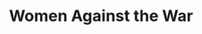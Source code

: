 ---
pid: RS314
title: Women Against the War
location_transcription: By City Hall
zipcode: '20016'
outside_phl: 'Washington DC '
neighborhood: 
age: '66'
age_range: 60-69
instagram: 
image_file_name: RS_314.jpg
proposal_transcription: Women's International League for Peace and Freedom, Women's
  Strike for Peace, and women in the leadership of the Friends Committee helped end
  the VietNam War with their protests in Philly... a revolutionary city from 1776
  to today.
topic: Armed Forces,History,Politics,Social Justice,Women,Violence
topic_summary: 0, 0, 0, 0, 0, 0
type: Conceptual,Other No Form
keywords_other: women, war, protest
credit: 
image_labels: 
twitter: 
facebook: 
permalink: "/monuments/rs314/"
layout: item-page
---